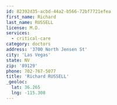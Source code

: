 ```yaml
---
id: 82392d35-acbd-44a2-b566-72bf7721efea
first_name: Richard
last_name: RUSSELL
license: M.D.
services:
  - critical-care
category: doctors
address: '3700 North Jensen St'
city: 'Las Vegas'
state: NV
zip: '89129'
phone: 702-767-5077
title: 'Richard RUSSELL'
_geoloc:
  lat: 36.265
  lng: -115.308
---
```

